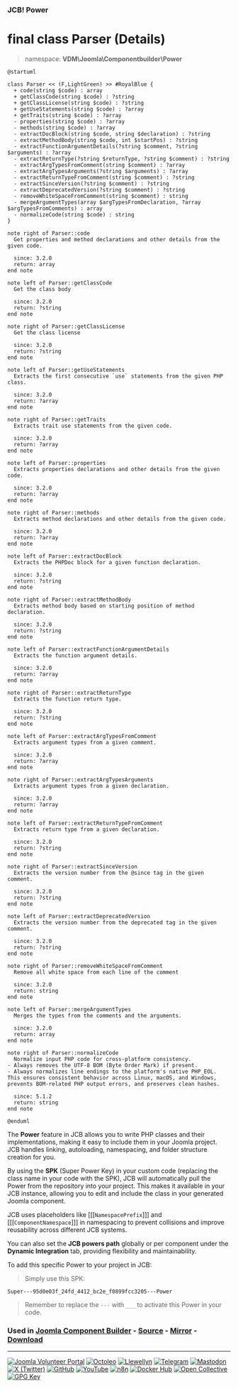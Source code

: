 ### JCB! Power
# final class Parser (Details)
> namespace: **VDM\Joomla\Componentbuilder\Power**

```uml
@startuml

class Parser << (F,LightGreen) >> #RoyalBlue {
  + code(string $code) : array
  + getClassCode(string $code) : ?string
  + getClassLicense(string $code) : ?string
  + getUseStatements(string $code) : ?array
  + getTraits(string $code) : ?array
  - properties(string $code) : ?array
  - methods(string $code) : ?array
  - extractDocBlock(string $code, string $declaration) : ?string
  - extractMethodBody(string $code, int $startPos) : ?string
  - extractFunctionArgumentDetails(?string $comment, ?string $arguments) : ?array
  - extractReturnType(?string $returnType, ?string $comment) : ?string
  - extractArgTypesFromComment(string $comment) : ?array
  - extractArgTypesArguments(?string $arguments) : ?array
  - extractReturnTypeFromComment(string $comment) : ?string
  - extractSinceVersion(?string $comment) : ?string
  - extractDeprecatedVersion(?string $comment) : ?string
  - removeWhiteSpaceFromComment(string $comment) : string
  - mergeArgumentTypes(array $argTypesFromDeclaration, ?array $argTypesFromComments) : array
  - normalizeCode(string $code) : string
}

note right of Parser::code
  Get properties and method declarations and other details from the given code.

  since: 3.2.0
  return: array
end note

note left of Parser::getClassCode
  Get the class body

  since: 3.2.0
  return: ?string
end note

note right of Parser::getClassLicense
  Get the class license

  since: 3.2.0
  return: ?string
end note

note left of Parser::getUseStatements
  Extracts the first consecutive `use` statements from the given PHP class.

  since: 3.2.0
  return: ?array
end note

note right of Parser::getTraits
  Extracts trait use statements from the given code.

  since: 3.2.0
  return: ?array
end note

note left of Parser::properties
  Extracts properties declarations and other details from the given code.

  since: 3.2.0
  return: ?array
end note

note right of Parser::methods
  Extracts method declarations and other details from the given code.

  since: 3.2.0
  return: ?array
end note

note left of Parser::extractDocBlock
  Extracts the PHPDoc block for a given function declaration.

  since: 3.2.0
  return: ?string
end note

note right of Parser::extractMethodBody
  Extracts method body based on starting position of method declaration.

  since: 3.2.0
  return: ?string
end note

note left of Parser::extractFunctionArgumentDetails
  Extracts the function argument details.

  since: 3.2.0
  return: ?array
end note

note right of Parser::extractReturnType
  Extracts the function return type.

  since: 3.2.0
  return: ?string
end note

note left of Parser::extractArgTypesFromComment
  Extracts argument types from a given comment.

  since: 3.2.0
  return: ?array
end note

note right of Parser::extractArgTypesArguments
  Extracts argument types from a given declaration.

  since: 3.2.0
  return: ?array
end note

note left of Parser::extractReturnTypeFromComment
  Extracts return type from a given declaration.

  since: 3.2.0
  return: ?string
end note

note right of Parser::extractSinceVersion
  Extracts the version number from the @since tag in the given comment.

  since: 3.2.0
  return: ?string
end note

note left of Parser::extractDeprecatedVersion
  Extracts the version number from the deprecated tag in the given comment.

  since: 3.2.0
  return: ?string
end note

note right of Parser::removeWhiteSpaceFromComment
  Remove all white space from each line of the comment

  since: 3.2.0
  return: string
end note

note left of Parser::mergeArgumentTypes
  Merges the types from the comments and the arguments.

  since: 3.2.0
  return: array
end note

note right of Parser::normalizeCode
  Normalize input PHP code for cross-platform consistency.
- Always removes the UTF-8 BOM (Byte Order Mark) if present.
- Always normalizes line endings to the platform's native PHP_EOL.
This ensures consistent behavior across Linux, macOS, and Windows,
prevents BOM-related PHP output errors, and preserves clean hashes.

  since: 5.1.2
  return: string
end note

@enduml
```

The **Power** feature in JCB allows you to write PHP classes and their implementations,
making it easy to include them in your Joomla project. JCB handles linking, autoloading,
namespacing, and folder structure creation for you.

By using the **SPK** (Super Power Key) in your custom code (replacing the class name
in your code with the SPK), JCB will automatically pull the Power from the repository
into your project. This makes it available in your JCB instance, allowing you to edit
and include the class in your generated Joomla component.

JCB uses placeholders like [[[`NamespacePrefix`]]] and [[[`ComponentNamespace`]]] in
namespacing to prevent collisions and improve reusability across different JCB systems.

You can also set the **JCB powers path** globally or per component under the
**Dynamic Integration** tab, providing flexibility and maintainability.

To add this specific Power to your project in JCB:

> Simply use this SPK:
```
Super---95d0e03f_24fd_4412_bc2e_f0899fcc3205---Power
```
> Remember to replace the `---` with `___` to activate this Power in your code.

### Used in [Joomla Component Builder](https://www.joomlacomponentbuilder.com) - [Source](https://git.vdm.dev/joomla/Component-Builder) - [Mirror](https://github.com/vdm-io/Joomla-Component-Builder) - [Download](https://git.vdm.dev/joomla/pkg-component-builder/releases)

---
[![Joomla Volunteer Portal](https://img.shields.io/badge/-Joomla-gold?logo=joomla)](https://volunteers.joomla.org/joomlers/1396-llewellyn-van-der-merwe "Join Llewellyn on the Joomla Volunteer Portal: Shaping the Future Together!") [![Octoleo](https://img.shields.io/badge/-Octoleo-black?logo=linux)](https://git.vdm.dev/octoleo "--quiet") [![Llewellyn](https://img.shields.io/badge/-Llewellyn-ffffff?logo=gitea)](https://git.vdm.dev/Llewellyn "Collaborate and Innovate with Llewellyn on Git: Building a Better Code Future!") [![Telegram](https://img.shields.io/badge/-Telegram-blue?logo=telegram)](https://t.me/Joomla_component_builder "Join Llewellyn and the Community on Telegram: Building Joomla Components Together!") [![Mastodon](https://img.shields.io/badge/-Mastodon-9e9eec?logo=mastodon)](https://joomla.social/@llewellyn "Connect and Engage with Llewellyn on Joomla Social: Empowering Communities, One Post at a Time!") [![X (Twitter)](https://img.shields.io/badge/-X-black?logo=x)](https://x.com/llewellynvdm "Join the Conversation with Llewellyn on X: Where Ideas Take Flight!") [![GitHub](https://img.shields.io/badge/-GitHub-181717?logo=github)](https://github.com/Llewellynvdm "Build, Innovate, and Thrive with Llewellyn on GitHub: Turning Ideas into Impact!") [![YouTube](https://img.shields.io/badge/-YouTube-ff0000?logo=youtube)](https://www.youtube.com/@OctoYou "Explore, Learn, and Create with Llewellyn on YouTube: Your Gateway to Inspiration!") [![n8n](https://img.shields.io/badge/-n8n-black?logo=n8n)](https://n8n.io/creators/octoleo "Effortless Automation and Impactful Workflows with Llewellyn on n8n!") [![Docker Hub](https://img.shields.io/badge/-Docker-grey?logo=docker)](https://hub.docker.com/u/llewellyn "Llewellyn on Docker: Containerize Your Creativity!") [![Open Collective](https://img.shields.io/badge/-Donate-green?logo=opencollective)](https://opencollective.com/joomla-component-builder "Donate towards JCB: Help Llewellyn financially so he can continue developing this great tool!") [![GPG Key](https://img.shields.io/badge/-GPG-blue?logo=gnupg)](https://git.vdm.dev/Llewellyn/gpg "Unlock Trust and Security with Llewellyn's GPG Key: Your Gateway to Verified Connections!")